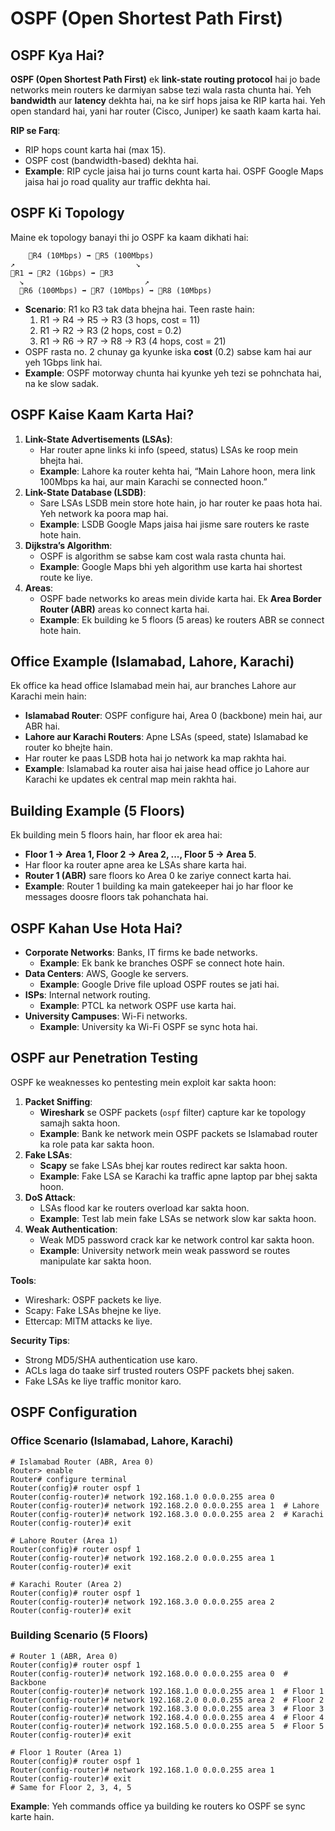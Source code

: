 # OSPF (Open Shortest Path First)

## OSPF Kya Hai?
**OSPF (Open Shortest Path First)** ek **link-state routing protocol** hai jo bade networks mein routers ke darmiyan sabse tezi wala rasta chunta hai. Yeh **bandwidth** aur **latency** dekhta hai, na ke sirf hops jaisa ke RIP karta hai. Yeh open standard hai, yani har router (Cisco, Juniper) ke saath kaam karta hai.

**RIP se Farq**:
- RIP hops count karta hai (max 15).
- OSPF cost (bandwidth-based) dekhta hai.
- **Example**: RIP cycle jaisa hai jo turns count karta hai. OSPF Google Maps jaisa hai jo road quality aur traffic dekhta hai.

## OSPF Ki Topology
Maine ek topology banayi thi jo OSPF ka kaam dikhati hai:

```
    🔳R4 (10Mbps) ➡️ 🔳R5 (100Mbps) 
↗️                           ↘️
🔳R1 ➡️ 🔳R2 (1Gbps) ➡️ 🔳R3
  ↘️                           ↗️
  🔳R6 (100Mbps) ➡️ 🔳R7 (10Mbps) ➡️ 🔳R8 (10Mbps)
```

- **Scenario**: R1 ko R3 tak data bhejna hai. Teen raste hain:
  1. R1 → R4 → R5 → R3 (3 hops, cost = 11)
  2. R1 → R2 → R3 (2 hops, cost = 0.2)
  3. R1 → R6 → R7 → R8 → R3 (4 hops, cost = 21)
- OSPF rasta no. 2 chunay ga kyunke iska **cost** (0.2) sabse kam hai aur yeh 1Gbps link hai.
- **Example**: OSPF motorway chunta hai kyunke yeh tezi se pohnchata hai, na ke slow sadak.

## OSPF Kaise Kaam Karta Hai?
1. **Link-State Advertisements (LSAs)**:
   - Har router apne links ki info (speed, status) LSAs ke roop mein bhejta hai.
   - **Example**: Lahore ka router kehta hai, “Main Lahore hoon, mera link 100Mbps ka hai, aur main Karachi se connected hoon.”
2. **Link-State Database (LSDB)**:
   - Sare LSAs LSDB mein store hote hain, jo har router ke paas hota hai. Yeh network ka poora map hai.
   - **Example**: LSDB Google Maps jaisa hai jisme sare routers ke raste hote hain.
3. **Dijkstra’s Algorithm**:
   - OSPF is algorithm se sabse kam cost wala rasta chunta hai.
   - **Example**: Google Maps bhi yeh algorithm use karta hai shortest route ke liye.
4. **Areas**:
   - OSPF bade networks ko areas mein divide karta hai. Ek **Area Border Router (ABR)** areas ko connect karta hai.
   - **Example**: Ek building ke 5 floors (5 areas) ke routers ABR se connect hote hain.

## Office Example (Islamabad, Lahore, Karachi)
Ek office ka head office Islamabad mein hai, aur branches Lahore aur Karachi mein hain:
- **Islamabad Router**: OSPF configure hai, Area 0 (backbone) mein hai, aur ABR hai.
- **Lahore aur Karachi Routers**: Apne LSAs (speed, state) Islamabad ke router ko bhejte hain.
- Har router ke paas LSDB hota hai jo network ka map rakhta hai.
- **Example**: Islamabad ka router aisa hai jaise head office jo Lahore aur Karachi ke updates ek central map mein rakhta hai.

## Building Example (5 Floors)
Ek building mein 5 floors hain, har floor ek area hai:
- **Floor 1 → Area 1, Floor 2 → Area 2, ..., Floor 5 → Area 5**.
- Har floor ka router apne area ke LSAs share karta hai.
- **Router 1 (ABR)** sare floors ko Area 0 ke zariye connect karta hai.
- **Example**: Router 1 building ka main gatekeeper hai jo har floor ke messages doosre floors tak pohanchata hai.

## OSPF Kahan Use Hota Hai?
- **Corporate Networks**: Banks, IT firms ke bade networks.
  - **Example**: Ek bank ke branches OSPF se connect hote hain.
- **Data Centers**: AWS, Google ke servers.
  - **Example**: Google Drive file upload OSPF routes se jati hai.
- **ISPs**: Internal network routing.
  - **Example**: PTCL ka network OSPF use karta hai.
- **University Campuses**: Wi-Fi networks.
  - **Example**: University ka Wi-Fi OSPF se sync hota hai.

## OSPF aur Penetration Testing
OSPF ke weaknesses ko pentesting mein exploit kar sakta hoon:
1. **Packet Sniffing**:
   - **Wireshark** se OSPF packets (`ospf` filter) capture kar ke topology samajh sakta hoon.
   - **Example**: Bank ke network mein OSPF packets se Islamabad router ka role pata kar sakta hoon.
2. **Fake LSAs**:
   - **Scapy** se fake LSAs bhej kar routes redirect kar sakta hoon.
   - **Example**: Fake LSA se Karachi ka traffic apne laptop par bhej sakta hoon.
3. **DoS Attack**:
   - LSAs flood kar ke routers overload kar sakta hoon.
   - **Example**: Test lab mein fake LSAs se network slow kar sakta hoon.
4. **Weak Authentication**:
   - Weak MD5 password crack kar ke network control kar sakta hoon.
   - **Example**: University network mein weak password se routes manipulate kar sakta hoon.

**Tools**:
- Wireshark: OSPF packets ke liye.
- Scapy: Fake LSAs bhejne ke liye.
- Ettercap: MITM attacks ke liye.

**Security Tips**:
- Strong MD5/SHA authentication use karo.
- ACLs laga do taake sirf trusted routers OSPF packets bhej saken.
- Fake LSAs ke liye traffic monitor karo.

## OSPF Configuration
### Office Scenario (Islamabad, Lahore, Karachi)
```plaintext
# Islamabad Router (ABR, Area 0)
Router> enable
Router# configure terminal
Router(config)# router ospf 1
Router(config-router)# network 192.168.1.0 0.0.0.255 area 0
Router(config-router)# network 192.168.2.0 0.0.0.255 area 1  # Lahore
Router(config-router)# network 192.168.3.0 0.0.0.255 area 2  # Karachi
Router(config-router)# exit

# Lahore Router (Area 1)
Router(config)# router ospf 1
Router(config-router)# network 192.168.2.0 0.0.0.255 area 1
Router(config-router)# exit

# Karachi Router (Area 2)
Router(config)# router ospf 1
Router(config-router)# network 192.168.3.0 0.0.0.255 area 2
Router(config-router)# exit
```

### Building Scenario (5 Floors)
```plaintext
# Router 1 (ABR, Area 0)
Router(config)# router ospf 1
Router(config-router)# network 192.168.0.0 0.0.0.255 area 0  # Backbone
Router(config-router)# network 192.168.1.0 0.0.0.255 area 1  # Floor 1
Router(config-router)# network 192.168.2.0 0.0.0.255 area 2  # Floor 2
Router(config-router)# network 192.168.3.0 0.0.0.255 area 3  # Floor 3
Router(config-router)# network 192.168.4.0 0.0.0.255 area 4  # Floor 4
Router(config-router)# network 192.168.5.0 0.0.0.255 area 5  # Floor 5
Router(config-router)# exit

# Floor 1 Router (Area 1)
Router(config)# router ospf 1
Router(config-router)# network 192.168.1.0 0.0.0.255 area 1
Router(config-router)# exit
# Same for Floor 2, 3, 4, 5
```

**Example**: Yeh commands office ya building ke routers ko OSPF se sync karte hain.
